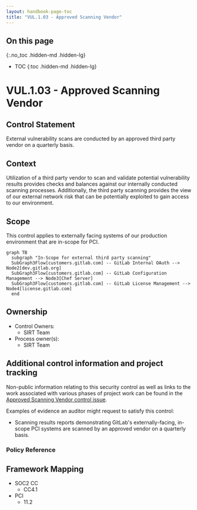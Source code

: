 ```yaml
---
layout: handbook-page-toc
title: "VUL.1.03 - Approved Scanning Vendor"
---
```


## On this page
{:.no_toc .hidden-md .hidden-lg}

- TOC
{:toc .hidden-md .hidden-lg}

# VUL.1.03 - Approved Scanning Vendor

## Control Statement

External vulnerability scans are conducted by an approved third party vendor on a quarterly basis.

## Context

Utilization of a third party vendor to scan and validate potential vulnerability results provides checks and balances against our internally conducted scanning processes.  Additionally, the third party scanning provides the view of our external network risk that can be potentially exploited to gain access to our environment.

## Scope

This control applies to externally facing systems of our production environment that are in-scope for PCI.

```mermaid
graph TB
  subgraph "In-Scope for external third party scanning"
  SubGraph3Flow[customers.gitlab.com] -- GitLab Internal OAuth --> Node2[dev.gitlab.org]
  SubGraph3Flow[customers.gitlab.com] -- GitLab Configuration Management --> Node3[Chef Server]
  SubGraph3Flow[customers.gitlab.com] -- GitLab License Management --> Node4[license.gitlab.com]
  end
```

## Ownership

* Control Owners: 
  * SIRT Team
* Process owner(s):
  * SIRT Team


## Additional control information and project tracking

Non-public information relating to this security control as well as links to the work associated with various phases of project work can be found in the [Approved Scanning Vendor control issue](https://gitlab.com/gitlab-com/gl-security/security-assurance/sec-compliance/compliance/-/issues/938).

Examples of evidence an auditor might request to satisfy this control:

* Scanning results reports demonstrating GitLab's externally-facing, in-scope PCI systems are scanned by an approved vendor on a quarterly basis.
### Policy Reference

## Framework Mapping

* SOC2 CC
  * CC4.1
* PCI
  * 11.2
